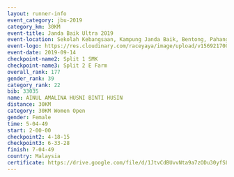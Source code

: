 ```yaml
---
layout: runner-info 
event_category: jbu-2019 
category_km: 30KM 
event-title: Janda Baik Ultra 2019  
event-location: Sekolah Kebangsaan, Kampung Janda Baik, Bentong, Pahang, Malaysia 
event-logo: https://res.cloudinary.com/raceyaya/image/upload/v1569217009/logo/janda-baik_vch1pc.jpg 
event-date: 2019-09-14 
checkpoint-name2: Split 1 SMK 
checkpoint-name3: Split 2 E Farm 
overall_rank: 177
gender_rank: 39
category_rank: 22
bib: 33035
name: AINUL AMALINA HUSNI BINTI HUSIN
distance: 30KM
category: 30KM Women Open
gender: Female
time: 5-04-49
start: 2-00-00
checkpoint2: 4-18-15
checkpoint3: 6-33-28
finish: 7-04-49
country: Malaysia
certificate: https://drive.google.com/file/d/1JtvCdBUvvNta9a7zODu30yfSLd4c2JzK/view?usp=sharing
---
```

